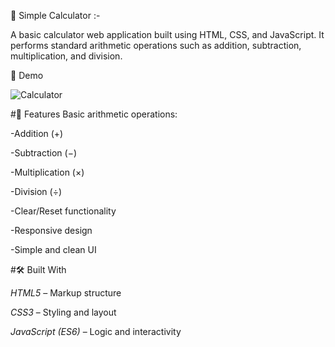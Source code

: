 🔢 Simple Calculator :- 

A basic calculator web application built using HTML, CSS, and JavaScript. It performs standard arithmetic operations such as addition, subtraction, multiplication, and division.

📸 Demo

![Calculator](https://github.com/user-attachments/assets/d0a3f922-bd9c-43b2-983a-6385b9993a49)


#🚀 Features
Basic arithmetic operations:

-Addition (+)

-Subtraction (−)

-Multiplication (×)

-Division (÷)

-Clear/Reset functionality

-Responsive design

-Simple and clean UI


#🛠️ Built With

*HTML5* – Markup structure

*CSS3* – Styling and layout

*JavaScript (ES6)* – Logic and interactivity
